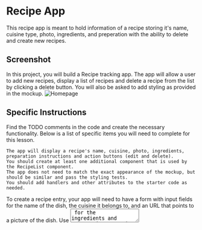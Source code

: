 # Recipe App
This recipe app is meant to hold information of a recipe storing it's name, cuisine type, photo, ingredients, and preperation with the ability to delete and create new recipes.

## Screenshot
In this project, you will build a Recipe tracking app. The app will allow a user to add new recipes, display a list of recipes and delete a recipe from the list by clicking a delete button. You will also be asked to add styling as provided in the mockup.
![Homepage](https://github.com/matthewpicot/project-recipe-app/assets/125609610/58456619-1ad3-4b1e-9c14-1edbfb5a1e14)

## Specific Instructions
Find the TODO comments in the code and create the necessary functionality. Below is a list of specific items you will need to complete for this lesson.

    The app will display a recipe's name, cuisine, photo, ingredients, preparation instructions and action buttons (edit and delete).
    You should create at least one additional component that is used by the RecipeList component.
    The app does not need to match the exact appearance of the mockup, but should be similar and pass the styling tests.
    You should add handlers and other attributes to the starter code as needed.

To create a recipe entry, your app will need to have a form with input fields for the name of the dish, the cuisine it belongs to, and an URL that points to a picture of the dish. Use <textarea> for the ingredients and preparation. For the tests to pass, use the following names for your inputs: <input name="name">, <input name="cuisine">, <input name="photo">, <textarea name="ingredients"> and <textarea name="preparation">.
![Textarea](https://github.com/matthewpicot/project-recipe-app/assets/125609610/62696218-a014-46de-9ab2-5525ac38eda9)
To read and display the list of recipes use the table structure that is provided in the starter code. Each recipe should display the name, cuisine, photo, ingredients, preparation and a delete button as shown below:
![Display](https://github.com/matthewpicot/project-recipe-app/assets/125609610/5355f2a3-64c5-481a-8142-4d2bb551b017)
Clicking the delete button should remove the entire row/recipe from the list. For the tests to pass, make sure that the delete button has delete as a name value (name="delete"). e.g. <button name="delete" onClick={deleteRecipe}>Delete</button>.

## Styling Instructions
The Delicious Food Recipes text surrounded by an h1 tag should use the 'Playfair Display SC' font that has already been imported in App.css. It should also be centered and have a size of 64px.

Read the documentation for nth-child. Use nth-child to set the width of the columns. It is suggested that you set the width for the preparation and ingredients columns to 30%. For the rest of the columns, set the width to 10%.

Use nth-child(odd) to set the table's zebra striping color pattern for the rows in tbody. The color in the mockup is #fff0c7 but feel free to use a color of your preference that suits the design.

The preparation and ingredient columns should display a scrollbar if there is too much text. Use the predefinedcontent_td class and p tag to wrap the text so that it uses a scrollbar if the text is too long (such as<td className="content_td"><p>{(recipe.ingredients)}</p></td> ).

Use the object-fit property to scale-down the images and set the image width and height to 100%.

## Success Criteria

    Functionality:
        User can create a recipe entry.
        User can read the list of recipes. The new recipe must be added to the end of the list of recipes.
        User can delete a recipe.
        CSS is used to make the app look like the mockup.
    React Code Organization:
        Uses multiple components that play well together.
        Recipe data is contained in the state.
    General Code Organization:
        Minimal code duplication
